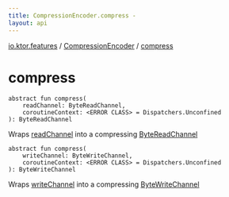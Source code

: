 ```yaml
---
title: CompressionEncoder.compress - 
layout: api
---
```


<div class='api-docs-breadcrumbs'><a href="../index.html">io.ktor.features</a> / <a href="index.html">CompressionEncoder</a> / <a href="./compress.html">compress</a></div>

# compress

<div class="overload-group" markdown="1">

<div class="signature"><code><span class="keyword">abstract</span> <span class="keyword">fun </span><span class="identifier">compress</span><span class="symbol">(</span><br/>&nbsp;&nbsp;&nbsp;&nbsp;<span class="parameterName" id="io.ktor.features.CompressionEncoder$compress(kotlinx.coroutines.io.ByteReadChannel, )/readChannel">readChannel</span><span class="symbol">:</span>&nbsp;<span class="identifier">ByteReadChannel</span><span class="symbol">, </span><br/>&nbsp;&nbsp;&nbsp;&nbsp;<span class="parameterName" id="io.ktor.features.CompressionEncoder$compress(kotlinx.coroutines.io.ByteReadChannel, )/coroutineContext">coroutineContext</span><span class="symbol">:</span>&nbsp;<span class="identifier">&lt;ERROR CLASS&gt;</span>&nbsp;<span class="symbol">=</span>&nbsp;Dispatchers.Unconfined<br/><span class="symbol">)</span><span class="symbol">: </span><span class="identifier">ByteReadChannel</span></code></div>

Wraps <a href="compress.html#io.ktor.features.CompressionEncoder$compress(kotlinx.coroutines.io.ByteReadChannel, )/readChannel">readChannel</a> into a compressing <a href="#">ByteReadChannel</a>

</div>
<div class="overload-group" markdown="1">

<div class="signature"><code><span class="keyword">abstract</span> <span class="keyword">fun </span><span class="identifier">compress</span><span class="symbol">(</span><br/>&nbsp;&nbsp;&nbsp;&nbsp;<span class="parameterName" id="io.ktor.features.CompressionEncoder$compress(kotlinx.coroutines.io.ByteWriteChannel, )/writeChannel">writeChannel</span><span class="symbol">:</span>&nbsp;<span class="identifier">ByteWriteChannel</span><span class="symbol">, </span><br/>&nbsp;&nbsp;&nbsp;&nbsp;<span class="parameterName" id="io.ktor.features.CompressionEncoder$compress(kotlinx.coroutines.io.ByteWriteChannel, )/coroutineContext">coroutineContext</span><span class="symbol">:</span>&nbsp;<span class="identifier">&lt;ERROR CLASS&gt;</span>&nbsp;<span class="symbol">=</span>&nbsp;Dispatchers.Unconfined<br/><span class="symbol">)</span><span class="symbol">: </span><span class="identifier">ByteWriteChannel</span></code></div>

Wraps <a href="compress.html#io.ktor.features.CompressionEncoder$compress(kotlinx.coroutines.io.ByteWriteChannel, )/writeChannel">writeChannel</a> into a compressing <a href="#">ByteWriteChannel</a>

</div>

